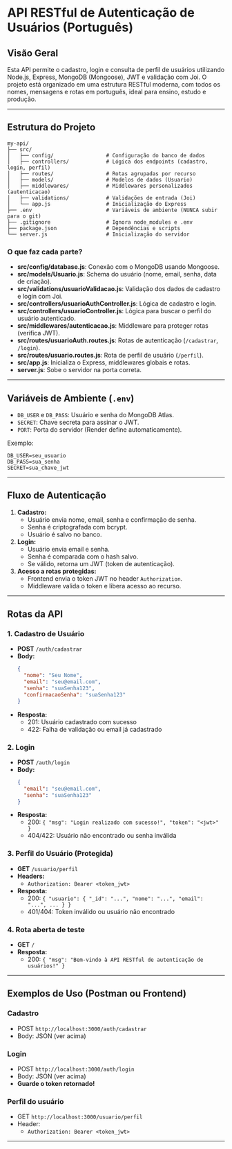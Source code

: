 # API RESTful de Autenticação de Usuários (Português)

## Visão Geral

Esta API permite o cadastro, login e consulta de perfil de usuários utilizando Node.js, Express, MongoDB (Mongoose), JWT e validação com Joi. O projeto está organizado em uma estrutura RESTful moderna, com todos os nomes, mensagens e rotas em português, ideal para ensino, estudo e produção.

---

## Estrutura do Projeto

```
my-api/
├── src/
│   ├── config/                 # Configuração do banco de dados
│   ├── controllers/            # Lógica dos endpoints (cadastro, login, perfil)
│   ├── routes/                 # Rotas agrupadas por recurso
│   ├── models/                 # Modelos de dados (Usuario)
│   ├── middlewares/            # Middlewares personalizados (autenticacao)
│   ├── validations/            # Validações de entrada (Joi)
│   └── app.js                  # Inicialização do Express
├── .env                        # Variáveis de ambiente (NUNCA subir para o git)
├── .gitignore                  # Ignora node_modules e .env
├── package.json                # Dependências e scripts
└── server.js                   # Inicialização do servidor
```

### O que faz cada parte?
- **src/config/database.js**: Conexão com o MongoDB usando Mongoose.
- **src/models/Usuario.js**: Schema do usuário (nome, email, senha, data de criação).
- **src/validations/usuarioValidacao.js**: Validação dos dados de cadastro e login com Joi.
- **src/controllers/usuarioAuthController.js**: Lógica de cadastro e login.
- **src/controllers/usuarioController.js**: Lógica para buscar o perfil do usuário autenticado.
- **src/middlewares/autenticacao.js**: Middleware para proteger rotas (verifica JWT).
- **src/routes/usuarioAuth.routes.js**: Rotas de autenticação (`/cadastrar`, `/login`).
- **src/routes/usuario.routes.js**: Rota de perfil de usuário (`/perfil`).
- **src/app.js**: Inicializa o Express, middlewares globais e rotas.
- **server.js**: Sobe o servidor na porta correta.

---

## Variáveis de Ambiente (`.env`)

- `DB_USER` e `DB_PASS`: Usuário e senha do MongoDB Atlas.
- `SECRET`: Chave secreta para assinar o JWT.
- `PORT`: Porta do servidor (Render define automaticamente).

Exemplo:
```
DB_USER=seu_usuario
DB_PASS=sua_senha
SECRET=sua_chave_jwt
```

---

## Fluxo de Autenticação

1. **Cadastro:**
   - Usuário envia nome, email, senha e confirmação de senha.
   - Senha é criptografada com bcrypt.
   - Usuário é salvo no banco.
2. **Login:**
   - Usuário envia email e senha.
   - Senha é comparada com o hash salvo.
   - Se válido, retorna um JWT (token de autenticação).
3. **Acesso a rotas protegidas:**
   - Frontend envia o token JWT no header `Authorization`.
   - Middleware valida o token e libera acesso ao recurso.

---

## Rotas da API

### 1. Cadastro de Usuário
- **POST** `/auth/cadastrar`
- **Body:**
  ```json
  {
    "nome": "Seu Nome",
    "email": "seu@email.com",
    "senha": "suaSenha123",
    "confirmacaoSenha": "suaSenha123"
  }
  ```
- **Resposta:**
  - 201: Usuário cadastrado com sucesso
  - 422: Falha de validação ou email já cadastrado

### 2. Login
- **POST** `/auth/login`
- **Body:**
  ```json
  {
    "email": "seu@email.com",
    "senha": "suaSenha123"
  }
  ```
- **Resposta:**
  - 200: `{ "msg": "Login realizado com sucesso!", "token": "<jwt>" }`
  - 404/422: Usuário não encontrado ou senha inválida

### 3. Perfil do Usuário (Protegida)
- **GET** `/usuario/perfil`
- **Headers:**
  - `Authorization: Bearer <token_jwt>`
- **Resposta:**
  - 200: `{ "usuario": { "_id": "...", "nome": "...", "email": "...", ... } }`
  - 401/404: Token inválido ou usuário não encontrado

### 4. Rota aberta de teste
- **GET** `/`
- **Resposta:**
  - 200: `{ "msg": "Bem-vindo à API RESTful de autenticação de usuários!" }`

---

## Exemplos de Uso (Postman ou Frontend)

### Cadastro
- POST `http://localhost:3000/auth/cadastrar`
- Body: JSON (ver acima)

### Login
- POST `http://localhost:3000/auth/login`
- Body: JSON (ver acima)
- **Guarde o token retornado!**

### Perfil do usuário
- GET `http://localhost:3000/usuario/perfil`
- Header:
  - `Authorization: Bearer <token_jwt>`

---